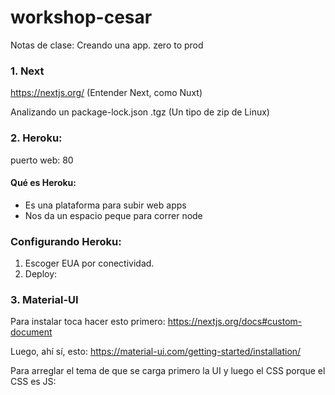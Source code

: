 # workshop-cesar
Notas de clase: Creando una app. zero to prod

### 1. Next
https://nextjs.org/ (Entender Next, como Nuxt)

Analizando un package-lock.json
.tgz (Un tipo de zip de Linux)

### 2. Heroku:
puerto web: 80

#### Qué es Heroku:
- Es una plataforma para subir web apps
- Nos da un espacio peque para correr node

### Configurando Heroku: 
1. Escoger EUA por conectividad.
2. Deploy: 


### 3. Material-UI

Para instalar toca hacer esto primero:
https://nextjs.org/docs#custom-document

Luego, ahí sí, esto:
https://material-ui.com/getting-started/installation/

Para arreglar el tema de que se carga primero la UI y luego el CSS porque el CSS es JS:
